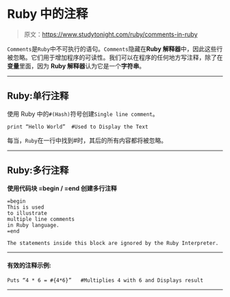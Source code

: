 # Ruby 中的注释

> 原文：<https://www.studytonight.com/ruby/comments-in-ruby>

`Comments`是`Ruby`中不可执行的语句。`Comments`隐藏在**Ruby 解释器**中，因此这些行被忽略。它们用于增加程序的可读性。我们可以在程序的任何地方写注释，除了在**变量**里面，因为 **Ruby 解释器**认为它是一个**字符串**。

* * *

## Ruby:单行注释

使用 Ruby 中的`#(Hash)`符号创建`Single line comment`。

```
print “Hello World”	 #Used to Display the Text
```

每当，`Ruby`在一行中找到#时，其后的所有内容都将被忽略。

* * *

## Ruby:多行注释

**使用代码块 **=begin / =end** 创建多行注释**

```
=begin
This is used
to illustrate
multiple line comments
in Ruby language.
=end
```

```
The statements inside this block are ignored by the Ruby Interpreter.
```

* * *

#### 有效的注释示例:

```
Puts “4 * 6 = #{4*6}”	#Multiplies 4 with 6 and Displays result
```

* * *